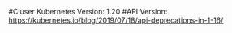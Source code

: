 #Cluser Kubernetes Version: 1.20
#API Version: https://kubernetes.io/blog/2019/07/18/api-deprecations-in-1-16/